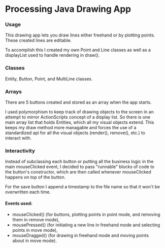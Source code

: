 Processing Java Drawing App
===========

### Usage
This drawing app lets you draw lines either freehand or by plotting points. These created lines are editable.

To accomplish this I created my own Point and Line classes as well as a displayList used to handle rendering in draw().

### Classes
Entity, Button, Point, and MultiLine classes. 

### Arrays
There are 5 buttons created and stored as an array when the app starts.

I used polymorphism to keep track of drawing objects to the screen in an attempt to mirror ActionScripts concept of a display list. So there is one main array list that holds Entities, which all my visual objects extend. This keeps my draw method more managable and forces the use of a standardized api for all the visual objects (render(), remove(), etc.) to interact with.

### Interactivity
Instead of subclassing each button or putting all the business logic in the main mouseClicked event, I decided to pass "runnable" blocks of code to the button's constructor, which are then called whenever mouseClicked happens on top of the button.

For the save button I append a timestamp to the file name so that it won't be overwritten each time.

#### Events used:
- mouseClicked() (for buttons, plotting points in point mode, and removing them in remove mode),
- mousePressed() (for initiating a new line in freehand mode and selecting points in move mode),
- mouseDragged() (for drawing in freehand mode and moving points about in move mode).
